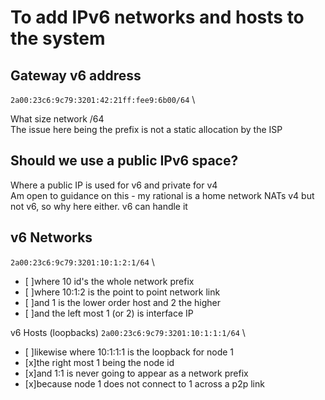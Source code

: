 # To add IPv6 networks and hosts to the system
## Gateway v6 address
```2a00:23c6:9c79:3201:42:21ff:fee9:6b00/64``` \

What size network /64 \
The issue here being the prefix is not a static allocation by the ISP

## Should we use a public IPv6 space?
Where a public IP is used for v6 and private for v4 \
Am open to guidance on this - my rational is a home network NATs v4 but not v6, so why here either. v6 can handle it

## v6 Networks
``2a00:23c6:9c79:3201:10:1:2:1/64`` \
- [ ]where 10 id's the whole network prefix
- [ ]where 10:1:2 is the point to point network link
- [ ]and 1 is the lower order host and 2 the higher
- [ ]and the left most 1 (or 2) is interface IP

v6 Hosts (loopbacks)
```2a00:23c6:9c79:3201:10:1:1:1/64``` \
- [ ]likewise where 10:1:1:1 is the loopback for node 1
- [x]the right most 1 being the node id
- [x]and 1:1 is never going to appear as a network prefix 
- [x]because node 1 does not connect to 1 across a p2p link
